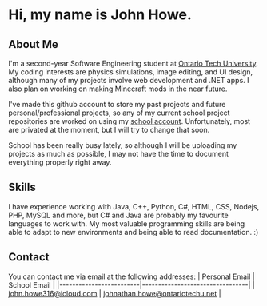 # Hi, my name is John Howe.



## About Me
I'm a second-year Software Engineering student at [Ontario Tech University](https://ontariotechu.ca).
My coding interests are physics simulations, image editing, and UI design, although many of my projects involve web development and .NET apps.
I also plan on working on making Minecraft mods in the near future.

I've made this github account to store my past projects and future personal/professional projects, 
so any of my current school project repositories are worked on using my [school account](https://github.com/johnh-otu).
Unfortunately, most are privated at the moment, but I will try to change that soon.

School has been really busy lately, so although I will be uploading my projects as much as possible, I may not have the time to document everything properly right away.

## Skills
I have experience working with Java, C++, Python, C#, HTML, CSS, Nodejs, PHP, MySQL and more, but C# and Java are probably my favourite languages to work with.
My most valuable programming skills are being able to adapt to new environments and being able to read documentation. :)

## Contact
You can contact me via email at the following addresses:
| Personal Email          | School Email                    |
|-------------------------|---------------------------------|
| john.howe316@icloud.com | johnathan.howe@ontariotechu.net |
